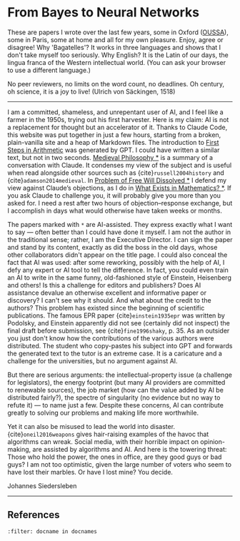  # From Bayes to Neural Networks

These are papers I wrote over the last few years,
some in Oxford ([OUSSA](https://www.conted.ox.ac.uk/about/oussa)),
some in Paris, some at home and all for my own pleasure.
Enjoy, agree or disagree! 
Why 'Bagatelles'? It works in three languages and shows that I don't take myself too seriously.
Why English? It is the Latin of our days, the lingua franca of the Western intellectual world.
(You can ask your browser to use a different language.) 

No peer reviewers, no limits on the word count, no deadlines. Oh century, oh science, it is a joy to live!
(Ulrich von Säckingen, 1518)

---

I am a committed, shameless, and unrepentant user of AI, and
I feel like a farmer in the 1950s, trying out his first harvester.
Here is my claim: AI is not a replacement for thought but an accelerator of it.
Thanks to Claude Code, this website was put together in just a few hours, starting from a broken, plain-vanilla site and a heap of Markdown files.
The introduction to [First Steps in Arithmetic](mathematics/arithmetic.md) was generated by GPT.
I could have written a similar text, but not in two seconds.
[Medieval Philosophy *](philosophy/34-medieval-philosophy.md) is a summary of a conversation with Claude.
It condenses my view of the subject and is useful when
read alongside other sources such as {cite}`russell2004history` and {cite}`adamson2014medieval`. In [Problem of Free Will Dissolved *](philosophy/36-free-will-1.md) 
I defend my view against Claude’s objections, as I do in [What Exists in Mathematics? *](philosophy/mathematics-existence.md).
If you ask Claude to challenge you, it will probably give you more than you asked for. 
I need a rest after two hours of objection–response exchange, but I accomplish in days what would otherwise have taken weeks or months.

The papers marked with `*` are AI-assisted.
They express exactly what I want to say — often better than I could have done it myself.
I am not the author in the traditional sense; rather, I am the Executive Director. 
I can sign the paper and stand by its content, exactly as did the boss in the old days,
whose other collaborators didn't appear on the title page. I could also conceal the fact that AI was used:
after some reworking, possibly with the help of AI, I defy any expert or AI tool to tell the difference. 
In fact, you could even train an AI to write in the same funny, old-fashioned style of Einstein, Heisenberg and others! 
Is this a challenge for editors and publishers? Does AI assistance devalue an otherwise excellent and informative paper or discovery?
I can't see why it should. And what about the credit to the authors? This problem has existed since the beginning of 
scientific publications.
The famous EPR paper {cite}`einstein1935epr` was written by Podolsky, 
and Einstein apparently did not see (certainly did not inspect) the final draft before submission, see {cite}`fine1996shaky`, p. 35.
As an outsider you just don't know how the contributions of the various authors were distributed. 
The student who copy-pastes his subject into GPT and forwards the
generated text to the tutor is an extreme case. It is a caricature and a challenge for the universities, 
but no argument against AI.

But there are serious arguments: the intellectual-property issue (a challenge for legislators), 
the energy footprint (but many AI providers are committed to renewable sources), 
the job market (how can the value added by AI be distributed fairly?), 
the spectre of singularity (no evidence but no way to refute it) — to name just a few.
Despite these concerns, AI can contribute greatly to solving our problems and making life more worthwhile. 

Yet it can also be misused to lead the world into disaster.
{cite}`oneil2016weapons` gives hair-raising examples of the havoc that algorithms can wreak.
Social media, with their horrible impact on opinion-making, are assisted by algorithms and AI.
And here is the towering threat: Those who hold the power, the ones in office, are they good guys or bad guys?
I am not too optimistic, given the large number of voters who seem to have lost their marbles. 
Or have I lost mine? You decide.

Johannes Siedersleben

---

## References

```{bibliography}
:filter: docname in docnames
```






<div style="margin-bottom: 100px;"></div>
